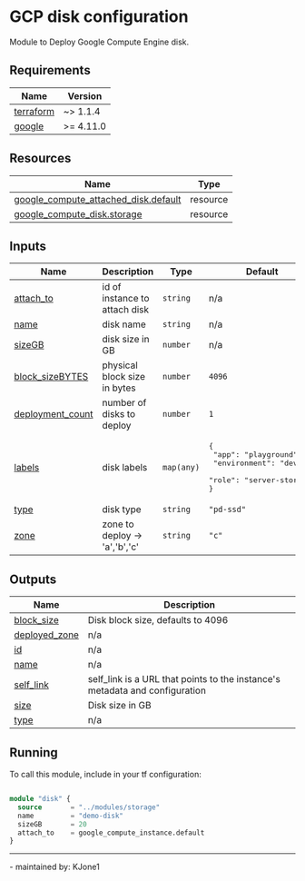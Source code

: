 <!-- BEGIN_TF_DOCS -->
# GCP disk configuration

Module to Deploy Google Compute Engine disk.

## Requirements

| Name | Version |
|------|---------|
| <a name="requirement_terraform"></a> [terraform](#requirement\_terraform) |  ~> 1.1.4 |
| <a name="requirement_google"></a> [google](#requirement\_google) |  >= 4.11.0 |

## Resources

| Name | Type |
|------|------|
| [google_compute_attached_disk.default](https://registry.terraform.io/providers/hashicorp/google/latest/docs/resources/compute_attached_disk) | resource |
| [google_compute_disk.storage](https://registry.terraform.io/providers/hashicorp/google/latest/docs/resources/compute_disk) | resource |

## Inputs

| Name | Description | Type | Default | Required |
|------|-------------|------|---------|:--------:|
| <a name="input_attach_to"></a> [attach\_to](#input\_attach\_to) | id of instance to attach disk | `string` | n/a | yes |
| <a name="input_name"></a> [name](#input\_name) | disk name | `string` | n/a | yes |
| <a name="input_sizeGB"></a> [sizeGB](#input\_sizeGB) | disk size in GB | `number` | n/a | yes |
| <a name="input_block_sizeBYTES"></a> [block\_sizeBYTES](#input\_block\_sizeBYTES) | physical block size in bytes | `number` | `4096` | no |
| <a name="input_deployment_count"></a> [deployment\_count](#input\_deployment\_count) | number of disks to deploy | `number` | `1` | no |
| <a name="input_labels"></a> [labels](#input\_labels) | disk labels | `map(any)` | <pre>{<br>  "app": "playground",<br>  "environment": "dev",<br>  "role": "server-storage"<br>}</pre> | no |
| <a name="input_type"></a> [type](#input\_type) | disk type | `string` | `"pd-ssd"` | no |
| <a name="input_zone"></a> [zone](#input\_zone) | zone to deploy -> 'a','b','c' | `string` | `"c"` | no |

## Outputs

| Name | Description |
|------|-------------|
| <a name="output_block_size"></a> [block\_size](#output\_block\_size) | Disk block size, defaults to 4096 |
| <a name="output_deployed_zone"></a> [deployed\_zone](#output\_deployed\_zone) | n/a |
| <a name="output_id"></a> [id](#output\_id) | n/a |
| <a name="output_name"></a> [name](#output\_name) | n/a |
| <a name="output_self_link"></a> [self\_link](#output\_self\_link) | self\_link is a URL that points to the instance's metadata and configuration |
| <a name="output_size"></a> [size](#output\_size) | Disk size in GB |
| <a name="output_type"></a> [type](#output\_type) | n/a |

## Running

To call this module, include in your tf configuration:

```terraform

module "disk" {
  source       = "../modules/storage"
  name         = "demo-disk"
  sizeGB       = 20
  attach_to    = google_compute_instance.default
}

```

---
\- maintained by: KJone1

<!-- END_TF_DOCS -->